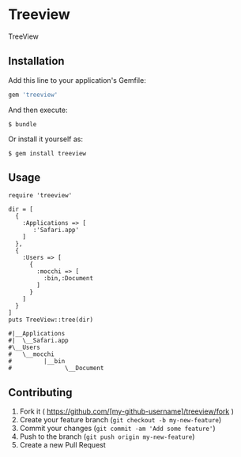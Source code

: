 # Treeview

TreeView

## Installation

Add this line to your application's Gemfile:

```ruby
gem 'treeview'
```

And then execute:

    $ bundle

Or install it yourself as:

    $ gem install treeview

## Usage
```
require 'treeview'

dir = [
  {
    :Applications => [
       :'Safari.app'
    ]
  },
  {
    :Users => [
      {
        :mocchi => [
          :bin,:Document
        ]
      }
    ]
  }
] 
puts TreeView::tree(dir)

#|__Applications
#|  \__Safari.app
#\__Users
#   \__mocchi
#         |__bin
#               \__Document
```

## Contributing

1. Fork it ( https://github.com/[my-github-username]/treeview/fork )
2. Create your feature branch (`git checkout -b my-new-feature`)
3. Commit your changes (`git commit -am 'Add some feature'`)
4. Push to the branch (`git push origin my-new-feature`)
5. Create a new Pull Request
